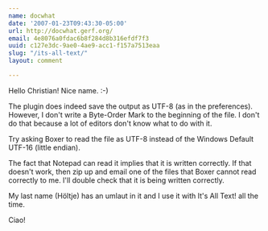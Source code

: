 ```yaml
---
name: docwhat
date: '2007-01-23T09:43:30-05:00'
url: http://docwhat.gerf.org/
email: 4e8076a0fdac6b8f284d8b316efdf7f3
uuid: c127e3dc-9ae0-4ae9-acc1-f157a7513eaa
slug: "/its-all-text/"
layout: comment

---
```


Hello Christian!  Nice name. :-)

The plugin does indeed save the output as UTF-8 (as in the preferences).  However, I don't write a Byte-Order Mark to the beginning of the file.  I don't do that because a lot of editors don't know what to do with it.

Try asking Boxer to read the file as UTF-8 instead of the Windows Default UTF-16 (little endian).

The fact that Notepad can read it implies that it is written correctly.  If that doesn't work, then zip up and email one of the files that Boxer cannot read correctly to me.  I'll double check that it is being written correctly.

My last name (Höltje) has an umlaut in it and I use it with
It's All Text! all the time.

Ciao!

